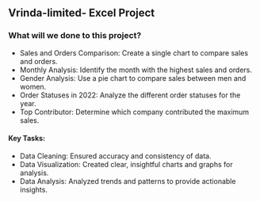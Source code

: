 ## Vrinda-limited- Excel Project

<h3>What will we done to this project? </h3>

- Sales and Orders Comparison: Create a single chart to compare sales and orders.
- Monthly Analysis: Identify the month with the highest sales and orders.
- Gender Analysis: Use a pie chart to compare sales between men and women.
- Order Statuses in 2022: Analyze the different order statuses for the year.
- Top Contributor: Determine which company contributed the maximum sales.
#### Key Tasks:

- Data Cleaning: Ensured accuracy and consistency of data.
- Data Visualization: Created clear, insightful charts and graphs for analysis.
- Data Analysis: Analyzed trends and patterns to provide actionable insights.
